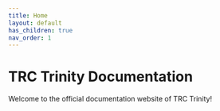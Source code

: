 ```yaml
---
title: Home
layout: default
has_children: true
nav_order: 1
---
```


# TRC Trinity Documentation

Welcome to the official documentation website of TRC Trinity!
